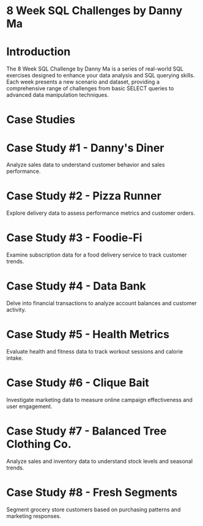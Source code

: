 # 8 Week SQL Challenges by Danny Ma

# Introduction

The 8 Week SQL Challenge by Danny Ma is a series of real-world SQL exercises designed to enhance your data analysis and SQL querying skills. Each week presents a new scenario and dataset, providing a comprehensive range of challenges from basic SELECT queries to advanced data manipulation techniques.

# Case Studies

# Case Study #1 - Danny's Diner
Analyze sales data to understand customer behavior and sales performance.

# Case Study #2 - Pizza Runner
Explore delivery data to assess performance metrics and customer orders.

# Case Study #3 - Foodie-Fi
Examine subscription data for a food delivery service to track customer trends.

# Case Study #4 - Data Bank
Delve into financial transactions to analyze account balances and customer activity.

# Case Study #5 - Health Metrics
Evaluate health and fitness data to track workout sessions and calorie intake.

# Case Study #6 - Clique Bait
Investigate marketing data to measure online campaign effectiveness and user engagement.

# Case Study #7 - Balanced Tree Clothing Co.
Analyze sales and inventory data to understand stock levels and seasonal trends.

# Case Study #8 - Fresh Segments
Segment grocery store customers based on purchasing patterns and marketing responses.
